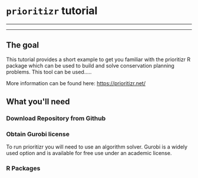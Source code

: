 # `prioritizr` tutorial


------------------





------------------
## The goal
This tutorial provides a short example to get you familiar with the prioritizr R package which can be used to build and solve conservation planning problems. This tool can be used.....

More information can be found here: https://prioritizr.net/


## What you'll need

### Download Repository from Github

### Obtain Gurobi license 
To run prioritizr you will need to use an algorithm solver. Gurobi is a widely used option and is available for free use under an academic license. 

### R Packages